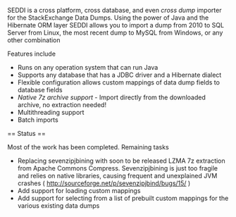 SEDDI is a cross platform, cross database, and even _cross dump_ importer for the StackExchange Data Dumps. 
Using the power of Java and the Hibernate ORM layer SEDDI allows you to import a dump from 2010 to SQL Server from Linux, the most recent dump to MySQL from Windows, or any other combination

Features include
 * Runs on any operation system that can run Java
 * Supports any database that has a JDBC driver and a Hibernate dialect
 * Flexible configuration allows custom mappings of data dump fields to database fields
 * *Native 7z archive support* - Import directly from the downloaded archive, no extraction needed!
 * Multithreading support
 * Batch imports

== Status ==

Most of the work has been completed. Remaining tasks
 * Replacing sevenzipjbining with soon to be released LZMA 7z extraction from Apache Commons Compress. Sevenzipjbining is just too fragile and relies on native libraries, causing frequent and unexplained JVM crashes ( http://sourceforge.net/p/sevenzipjbind/bugs/15/ )
 * Add support for loading custom mappings
 * Add support for selecting from a list of prebuilt custom mappings for the various existing data dumps
